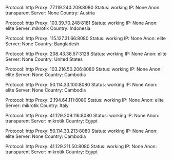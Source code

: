 Protocol: http
Proxy: 77.119.240.209:8080
Status: working
IP: None
Anon: transparent
Server: None
Country: Austria

Protocol: http
Proxy: 103.39.70.248:8181
Status: working
IP: None
Anon: elite
Server: mikrotik
Country: Indonesia

Protocol: http
Proxy: 115.127.31.66:8080
Status: working
IP: None
Anon: elite
Server: None
Country: Bangladesh

Protocol: http
Proxy: 208.43.38.57:3128
Status: working
IP: None
Anon: elite
Server: None
Country: United States

Protocol: http
Proxy: 103.216.50.206:8080
Status: working
IP: None
Anon: elite
Server: None
Country: Cambodia

Protocol: http
Proxy: 50.114.33.100:8080
Status: working
IP: None
Anon: elite
Server: None
Country: Cambodia

Protocol: http
Proxy: 2.194.64.111:8080
Status: working
IP: None
Anon: elite
Server: mikrotik
Country: Italy

Protocol: http
Proxy: 41.129.209.116:8080
Status: working
IP: None
Anon: transparent
Server: mikrotik
Country: Egypt

Protocol: http
Proxy: 50.114.33.213:8080
Status: working
IP: None
Anon: elite
Server: None
Country: Cambodia

Protocol: http
Proxy: 41.129.211.50:8080
Status: working
IP: None
Anon: transparent
Server: mikrotik
Country: Egypt

